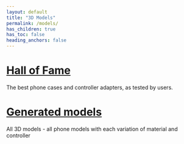 ```yaml
---
layout: default
title: "3D Models"
permalink: /models/
has_children: true
has_toc: false
heading_anchors: false
---
```


# [Hall of Fame](/models/hall-of-fame/)

The best phone cases and controller adapters, as tested by users.

# [Generated models](/models/generated-models/)

All 3D models - all phone models with each variation of material and controller